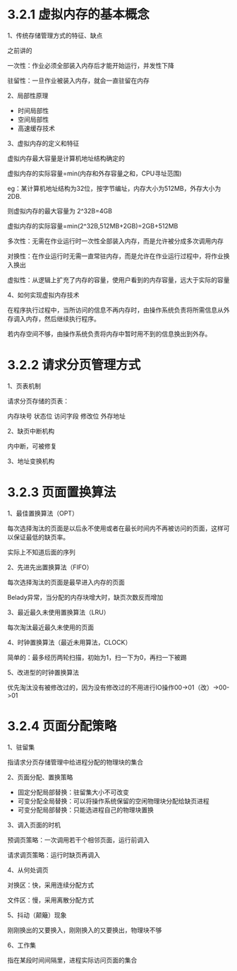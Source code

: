 # 3.2.1 虚拟内存的基本概念

1、传统存储管理方式的特征、缺点

之前讲的

一次性：作业必须全部装入内存后才能开始运行，并发性下降

驻留性：一旦作业被装入内存，就会一直驻留在内存

2、局部性原理

- 时间局部性
- 空间局部性
- 高速缓存技术

3、虚拟内存的定义和特征

虚拟内存最大容量是计算机地址结构确定的

虚拟内存的实际容量=min(内存和外存容量之和，CPU寻址范围)

eg：某计算机地址结构为32位，按字节编址，内存大小为512MB，外存大小为2DB.

则虚拟内存的最大容量为 2^32B=4GB

虚拟内存的实际容量=min(2^32B,512MB+2GB)=2GB+512MB

多次性：无需在作业运行时一次性全部装入内存，而是允许被分成多次调用内存

对换性：在作业运行时无需一直常驻内存，而是允许在作业运行过程中，将作业换入换出

虚拟性：从逻辑上扩充了内存的容量，使用户看到的内存容量，远大于实际的容量

4、如何实现虚拟内存技术

在程序执行过程中，当所访问的信息不再内存时，由操作系统负责将所需信息从外存调入内存，然后继续执行程序。

若内存空间不够，由操作系统负责将内存中暂时用不到的信息换出到外存。

# 3.2.2 请求分页管理方式

1、页表机制

请求分页存储的页表：

内存块号 状态位 访问字段 修改位 外存地址

2、缺页中断机构

内中断，可被修复

3、地址变换机构

# 3.2.3 页面置换算法

1、最佳置换算法（OPT）

每次选择淘汰的页面是以后永不使用或者在最长时间内不再被访问的页面，这样可以保证最低的缺页率。

实际上不知道后面的序列

2、先进先出置换算法（FIFO）

每次选择淘汰的页面是最早进入内存的页面

Belady异常，当分配的内存块增大时，缺页次数反而增加

3、最近最久未使用置换算法（LRU）

每次淘汰最近最久未使用的页面

4、时钟置换算法（最近未用算法，CLOCK）

简单的：最多经历两轮扫描，初始为1，扫一下为0，再扫一下被踢

5、改进型的时钟置换算法

优先淘汰没有被修改过的，因为没有修改过的不用进行IO操作00->01（改）->00->01

# 3.2.4 页面分配策略

1、驻留集

指请求分页存储管理中给进程分配的物理块的集合

2、页面分配、置换策略

- 固定分配局部替换：驻留集大小不可改变
- 可变分配全局替换：可以将操作系统保留的空闲物理块分配给缺页进程
- 可变分配局部替换：只能选进程自己的物理块置换

3、调入页面的时机

预调页策略：一次调用若干个相邻页面，运行前调入

请求调页策略：运行时缺页再调入

4、从何处调页

对换区：快，采用连续分配方式

文件区：慢，采用离散分配方式

5、抖动（颠簸）现象

刚刚换出的又要换入，刚刚换入的又要换出，物理块不够

6、工作集

指在某段时间间隔里，进程实际访问页面的集合